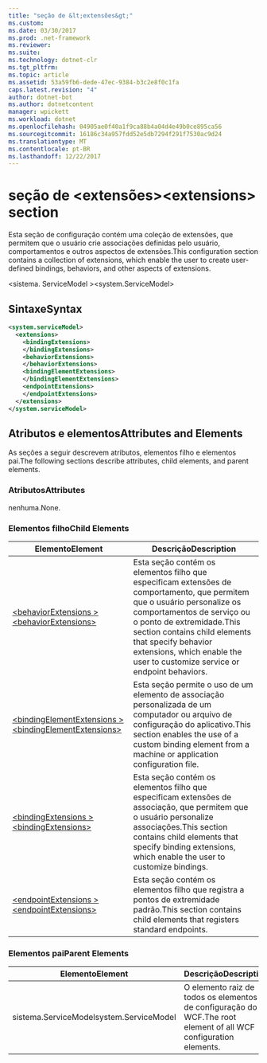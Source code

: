 ```yaml
---
title: "seção de &lt;extensões&gt;"
ms.custom: 
ms.date: 03/30/2017
ms.prod: .net-framework
ms.reviewer: 
ms.suite: 
ms.technology: dotnet-clr
ms.tgt_pltfrm: 
ms.topic: article
ms.assetid: 53a59fb6-dede-47ec-9384-b3c2e8f0c1fa
caps.latest.revision: "4"
author: dotnet-bot
ms.author: dotnetcontent
manager: wpickett
ms.workload: dotnet
ms.openlocfilehash: 04905ae0f40a1f9ca88b4a04d4e49b0ce895ca56
ms.sourcegitcommit: 16186c34a957fdd52e5db7294f291f7530ac9d24
ms.translationtype: MT
ms.contentlocale: pt-BR
ms.lasthandoff: 12/22/2017
---
```

# <a name="ltextensionsgt-section"></a><span data-ttu-id="ebba6-102">seção de &lt;extensões&gt;</span><span class="sxs-lookup"><span data-stu-id="ebba6-102">&lt;extensions&gt; section</span></span>
<span data-ttu-id="ebba6-103">Esta seção de configuração contém uma coleção de extensões, que permitem que o usuário crie associações definidas pelo usuário, comportamentos e outros aspectos de extensões.</span><span class="sxs-lookup"><span data-stu-id="ebba6-103">This configuration section contains a collection of extensions, which enable the user to create user-defined bindings, behaviors, and other aspects of extensions.</span></span>  
  
<span data-ttu-id="ebba6-104">\<sistema. ServiceModel ></span><span class="sxs-lookup"><span data-stu-id="ebba6-104">\<system.ServiceModel></span></span>  
  
## <a name="syntax"></a><span data-ttu-id="ebba6-105">Sintaxe</span><span class="sxs-lookup"><span data-stu-id="ebba6-105">Syntax</span></span>  
  
```xml  
<system.serviceModel>  
  <extensions>  
    <bindingExtensions>  
    </bindingExtensions>  
    <behaviorExtensions>  
    </behaviorExtensions>  
    <bindingElementExtensions>  
    </bindingElementExtensions>
    <endpointExtensions>
    </endpointExtensions>
  </extensions>  
</system.serviceModel>  
```  
  
## <a name="attributes-and-elements"></a><span data-ttu-id="ebba6-106">Atributos e elementos</span><span class="sxs-lookup"><span data-stu-id="ebba6-106">Attributes and Elements</span></span>  
 <span data-ttu-id="ebba6-107">As seções a seguir descrevem atributos, elementos filho e elementos pai.</span><span class="sxs-lookup"><span data-stu-id="ebba6-107">The following sections describe attributes, child elements, and parent elements.</span></span>  
  
### <a name="attributes"></a><span data-ttu-id="ebba6-108">Atributos</span><span class="sxs-lookup"><span data-stu-id="ebba6-108">Attributes</span></span>  
 <span data-ttu-id="ebba6-109">nenhuma.</span><span class="sxs-lookup"><span data-stu-id="ebba6-109">None.</span></span>  
  
### <a name="child-elements"></a><span data-ttu-id="ebba6-110">Elementos filho</span><span class="sxs-lookup"><span data-stu-id="ebba6-110">Child Elements</span></span>  
  
|<span data-ttu-id="ebba6-111">Elemento</span><span class="sxs-lookup"><span data-stu-id="ebba6-111">Element</span></span>|<span data-ttu-id="ebba6-112">Descrição</span><span class="sxs-lookup"><span data-stu-id="ebba6-112">Description</span></span>|  
|-------------|-----------------|  
|[<span data-ttu-id="ebba6-113">\<behaviorExtensions ></span><span class="sxs-lookup"><span data-stu-id="ebba6-113">\<behaviorExtensions></span></span>](../../../../../docs/framework/configure-apps/file-schema/wcf/behaviorextensions.md)|<span data-ttu-id="ebba6-114">Esta seção contém os elementos filho que especificam extensões de comportamento, que permitem que o usuário personalize os comportamentos de serviço ou o ponto de extremidade.</span><span class="sxs-lookup"><span data-stu-id="ebba6-114">This section contains child elements that specify behavior extensions, which enable the user to customize service or endpoint behaviors.</span></span>|  
|[<span data-ttu-id="ebba6-115">\<bindingElementExtensions ></span><span class="sxs-lookup"><span data-stu-id="ebba6-115">\<bindingElementExtensions></span></span>](../../../../../docs/framework/configure-apps/file-schema/wcf/bindingelementextensions.md)|<span data-ttu-id="ebba6-116">Esta seção permite o uso de um elemento de associação personalizada de um computador ou arquivo de configuração do aplicativo.</span><span class="sxs-lookup"><span data-stu-id="ebba6-116">This section enables the use of a custom binding element from a machine or application configuration file.</span></span>|  
|[<span data-ttu-id="ebba6-117">\<bindingExtensions ></span><span class="sxs-lookup"><span data-stu-id="ebba6-117">\<bindingExtensions></span></span>](../../../../../docs/framework/configure-apps/file-schema/wcf/bindingextensions.md)|<span data-ttu-id="ebba6-118">Esta seção contém os elementos filho que especificam extensões de associação, que permitem que o usuário personalize associações.</span><span class="sxs-lookup"><span data-stu-id="ebba6-118">This section contains child elements that specify binding extensions, which enable the user to customize bindings.</span></span>|  
|[<span data-ttu-id="ebba6-119">\<endpointExtensions ></span><span class="sxs-lookup"><span data-stu-id="ebba6-119">\<endpointExtensions></span></span>](../../../../../docs/framework/configure-apps/file-schema/wcf/endpointextensions.md)|<span data-ttu-id="ebba6-120">Esta seção contém os elementos filho que registra a pontos de extremidade padrão.</span><span class="sxs-lookup"><span data-stu-id="ebba6-120">This section contains child elements that registers standard endpoints.</span></span>|  
  
### <a name="parent-elements"></a><span data-ttu-id="ebba6-121">Elementos pai</span><span class="sxs-lookup"><span data-stu-id="ebba6-121">Parent Elements</span></span>  
  
|<span data-ttu-id="ebba6-122">Elemento</span><span class="sxs-lookup"><span data-stu-id="ebba6-122">Element</span></span>|<span data-ttu-id="ebba6-123">Descrição</span><span class="sxs-lookup"><span data-stu-id="ebba6-123">Description</span></span>|  
|-------------|-----------------|  
|<span data-ttu-id="ebba6-124">sistema.ServiceModel</span><span class="sxs-lookup"><span data-stu-id="ebba6-124">system.ServiceModel</span></span>|<span data-ttu-id="ebba6-125">O elemento raiz de todos os elementos de configuração do WCF.</span><span class="sxs-lookup"><span data-stu-id="ebba6-125">The root element of all WCF configuration elements.</span></span>|

